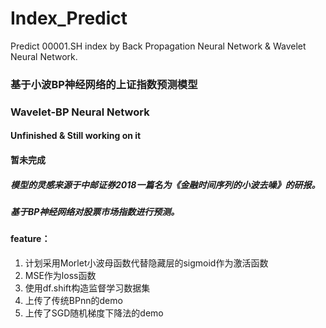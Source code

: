 # Index_Predict
Predict 00001.SH index by Back Propagation Neural Network &amp; Wavelet Neural Network.
### 基于小波BP神经网络的上证指数预测模型
### Wavelet-BP Neural Network

#### Unfinished & Still working on it
#### 暂未完成

##### 模型的灵感来源于中邮证券2018一篇名为《金融时间序列的小波去噪》的研报。
##### 基于BP神经网络对股票市场指数进行预测。

#### feature：
1. 计划采用Morlet小波母函数代替隐藏层的sigmoid作为激活函数
2. MSE作为loss函数
3. 使用df.shift构造监督学习数据集
4. 上传了传统BPnn的demo
5. 上传了SGD随机梯度下降法的demo
